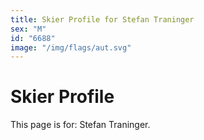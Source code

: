```yaml
---
title: Skier Profile for Stefan Traninger
sex: "M"
id: "6688"
image: "/img/flags/aut.svg" 
---
```


# Skier Profile

This page is for: Stefan Traninger.
    